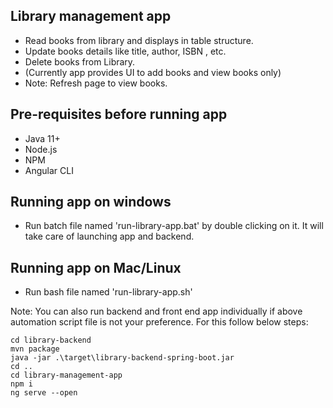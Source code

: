 ## Library management app
- Read books from library and displays in table structure.
- Update books details like title, author, ISBN , etc.
- Delete books from Library.
- (Currently app provides UI to add books and view books only)
- Note: Refresh page to view books.
## Pre-requisites before running app
- Java 11+
- Node.js
- NPM
- Angular CLI

## Running app on windows
- Run batch file named 'run-library-app.bat' by double clicking on it. It will take care of launching app and backend.

## Running app on Mac/Linux
- Run bash file named 'run-library-app.sh'

Note: You can also run backend and front end app individually if above automation script file is not your preference. For this follow below steps:

```shell
cd library-backend
mvn package
java -jar .\target\library-backend-spring-boot.jar
cd ..
cd library-management-app
npm i
ng serve --open
```

